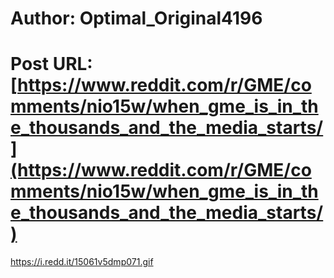 # Author: Optimal_Original4196
# Post URL: [https://www.reddit.com/r/GME/comments/nio15w/when_gme_is_in_the_thousands_and_the_media_starts/](https://www.reddit.com/r/GME/comments/nio15w/when_gme_is_in_the_thousands_and_the_media_starts/)


https://i.redd.it/15061v5dmp071.gif